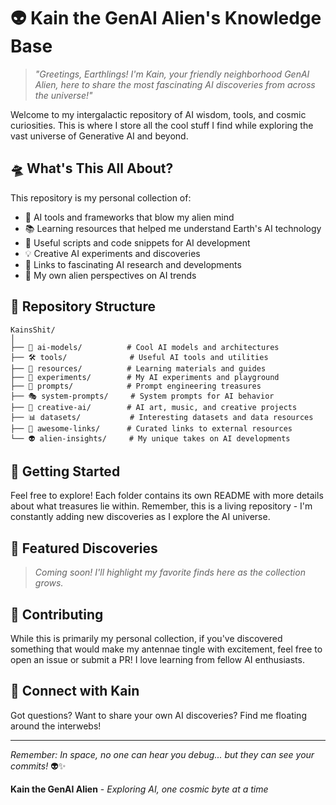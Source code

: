 # 👽 Kain the GenAI Alien's Knowledge Base

> *"Greetings, Earthlings! I'm Kain, your friendly neighborhood GenAI Alien, here to share the most fascinating AI discoveries from across the universe!"*

Welcome to my intergalactic repository of AI wisdom, tools, and cosmic curiosities. This is where I store all the cool stuff I find while exploring the vast universe of Generative AI and beyond.

## 🛸 What's This All About?

This repository is my personal collection of:
- 🤖 AI tools and frameworks that blow my alien mind
- 📚 Learning resources that helped me understand Earth's AI technology
- 🔧 Useful scripts and code snippets for AI development
- 💡 Creative AI experiments and discoveries
- 🌌 Links to fascinating AI research and developments
- 👾 My own alien perspectives on AI trends

## 📂 Repository Structure

```
KainsShit/
│
├── 🧠 ai-models/          # Cool AI models and architectures
├── 🛠️ tools/              # Useful AI tools and utilities
├── 📖 resources/          # Learning materials and guides
├── 🧪 experiments/        # My AI experiments and playground
├── 💬 prompts/            # Prompt engineering treasures
├── 🎭 system-prompts/     # System prompts for AI behavior
├── 🎨 creative-ai/        # AI art, music, and creative projects
├── 📊 datasets/           # Interesting datasets and data resources
├── 🔗 awesome-links/      # Curated links to external resources
└── 👽 alien-insights/     # My unique takes on AI developments
```

## 🚀 Getting Started

Feel free to explore! Each folder contains its own README with more details about what treasures lie within. Remember, this is a living repository - I'm constantly adding new discoveries as I explore the AI universe.

## 🌟 Featured Discoveries

> *Coming soon! I'll highlight my favorite finds here as the collection grows.*

## 🤝 Contributing

While this is primarily my personal collection, if you've discovered something that would make my antennae tingle with excitement, feel free to open an issue or submit a PR! I love learning from fellow AI enthusiasts.

## 📡 Connect with Kain

Got questions? Want to share your own AI discoveries? Find me floating around the interwebs!

---

*Remember: In space, no one can hear you debug... but they can see your commits!* 👽✨

**Kain the GenAI Alien** - *Exploring AI, one cosmic byte at a time*